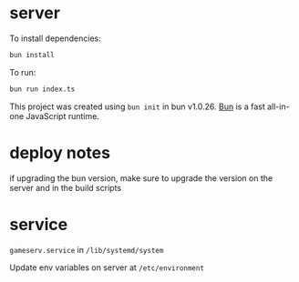 # server

To install dependencies:

```bash
bun install
```

To run:

```bash
bun run index.ts
```

This project was created using `bun init` in bun v1.0.26. [Bun](https://bun.sh) is a fast all-in-one JavaScript runtime.

# deploy notes

if upgrading the bun version, make sure to upgrade the version on the server and in the build scripts

# service

`gameserv.service` in `/lib/systemd/system`

Update env variables on server at `/etc/environment`
